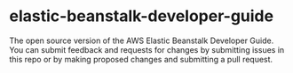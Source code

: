 # elastic-beanstalk-developer-guide
The open source version of the AWS Elastic Beanstalk Developer Guide. You can submit feedback and requests for changes by submitting issues in this repo or by making proposed changes and submitting a pull request.
